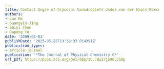 ```yaml
---
title: Contact Angle of Glycerol Nanodroplets Under van der Waals Force
authors:
- Jun Ma
- Guangyin Jing
- Shiyi Chen
- Dapeng Yu
date: '2009-01-01'
publishDate: '2025-05-26T13:36:33.814351Z'
publication_types:
- article-journal
publication: '*The Journal of Physical Chemistry C*'
url_pdf: https://pubs.acs.org/doi/abs/10.1021/jp905350p
---
```

